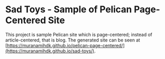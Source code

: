# Sad Toys - Sample of Pelican Page-Centered Site

This project is sample Pelican site which is page-centered; instead of article-centered, that is blog.
The generated site can be seen at [https://muranamihdk.github.io/pelican-page-centered/](https://muranamihdk.github.io/sad-toys/).
